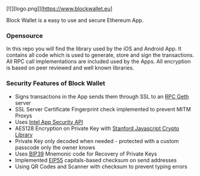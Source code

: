 [![][logo.png]][https://www.blockwallet.eu]

Block Wallet is a easy to use and secure Ethereum App.

### Opensource
In this repo you will find the library used by the iOS and Android App. It contains all code which is used to generate, store and sign the transactions. All RPC call implementations are included used by the Apps. All encryption is based on peer reviewed and well known libraries.

### Security Features of Block Wallet
  - Signs transactions in the App sends them through SSL to an [RPC Geth](https://github.com/ethereum/go-ethereum/wiki/geth) server
  - SSL Server Certificate Fingerprint check implemented to prevent MITM Proxys
  - Uses [Intel App Security API](https://software.intel.com/en-us/app-security-api/api)
  - AES128 Encryption on Private Key with [Stanford Javascript Crypto Library](https://github.com/bitwiseshiftleft/sjcl)
  - Private Key only decoded when needed - protected with a custom passcode only the owner knows
  - Uses [BIP39](https://github.com/bitcoin/bips/blob/master/bip-0039.mediawiki) Mnemonic code for Recovery of Private Keys
  - Implemented [EIP55](https://github.com/ethereum/EIPs/issues/55) capitals-based checksum on send addresses
  - Using QR Codes and Scanner with checksum to prevent typing errors

